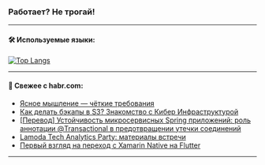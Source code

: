### Работает? Не трогай!

---
<!--
#### 🛠️ Technical stack:

![Java](https://img.shields.io/badge/Java-informational?logo=Oracle&style=flat&logoColor=white&color=FF4500)
![Kotlin](https://img.shields.io/badge/Kotlin-informational?logo=Kotlin&style=flat&logoColor=white&color=774D97)
![TS](https://img.shields.io/badge/TypeScript-informational?logo=typeScript&style=flat&logoColor=black&color=017acc)
![Python](https://img.shields.io/badge/Python-informational?logo=Python&style=flat&logoColor=black&color=ffdd54) <br>
![Spring](https://img.shields.io/badge/Spring-informational?logo=Spring&style=flat&logoColor=white&color=6DB33F) 
![SpringBoot](https://img.shields.io/badge/SpringBoot-informational?logo=SpringBoot&style=flat&logoColor=white&color=6DB33F)
![Nest](https://img.shields.io/badge/NestJS-informational?logo=NestJS&style=flat&logoColor=white&color=E0234E) 
![NodeJS](https://img.shields.io/badge/NodeJS-informational?logo=node.js&style=flat&logoColor=white&color=70A760)<br>
![PostgreSQL](https://img.shields.io/badge/PostgreSQL-informational?logo=PostgreSQL&style=flat&logoColor=white&color=DAA520)
![MongoDB](https://img.shields.io/badge/MongoDB-informational?logo=MongoDB&style=flat&logoColor=white&color=870000)
![Apache](https://img.shields.io/badge/Apache-informational?logo=apache&style=flat&logoColor=white&color=f74e28)

___ 
-->

#### 🛠️ Используемые языки:

[![Top Langs](https://github-readme-stats-u2qms2cxw-advtsettinggmailcoms-projects.vercel.app/api/top-langs/?username=zloylis&langs_count=10&hide_title=true&title_color=e6edf3&size_weight=0.5&count_weight=0.5&layout=compact&hide_progress=true&hide_border=true&theme=dracula)](https://github.com/zloylis)

<!---


####  :octocat:&nbsp;&nbsp; Статистика:

![GitHub stats](https://github-readme-stats-u2qms2cxw-advtsettinggmailcoms-projects.vercel.app/api?username=zloylis&show_icons=true&hide_border=true&theme=dracula&title_color=e6edf3&include_all_commits=true&count_private=true&hide_rank=false&hide_title=true&rank_icon=github)
-->
---

#### 💬 Свежее с habr.com:

<!-- BLOG-POST-LIST:START -->
- [Ясное мышление — чёткие требования](https://habr.com/ru/companies/alfa/articles/827296/?utm_source=habrahabr&utm_medium=rss&utm_campaign=827296)
- [Как делать бэкапы в S3? Знакомство с Кибер Инфраструктурой](https://habr.com/ru/companies/selectel/articles/827720/?utm_source=habrahabr&utm_medium=rss&utm_campaign=827720)
- [[Перевод] Устойчивость микросервисных Spring приложений: роль аннотации @Transactional в предотвращении утечки соединений](https://habr.com/ru/companies/spring_aio/articles/827642/?utm_source=habrahabr&utm_medium=rss&utm_campaign=827642)
- [Lamoda Tech Analytics Party: материалы встречи](https://habr.com/ru/companies/lamoda/articles/827650/?utm_source=habrahabr&utm_medium=rss&utm_campaign=827650)
- [Первый взгляд на переход с Xamarin Native на Flutter](https://habr.com/ru/articles/796147/?utm_source=habrahabr&utm_medium=rss&utm_campaign=796147)
<!-- BLOG-POST-LIST:END -->

---
